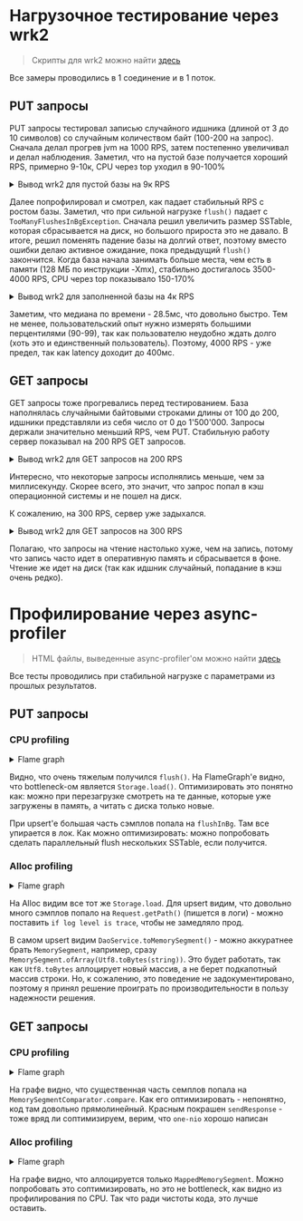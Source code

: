 # Нагрузочное тестирование через wrk2
> Скрипты для wrk2 можно найти [здесь](./wrk2_scripts)
 
Все замеры проводились в 1 соединение и в 1 поток.

## PUT запросы

PUT запросы тестировал записью случайного идшника (длиной от 3 до 10 символов)
со случайным количеством байт (100-200 на запрос).
Сначала делал прогрев jvm на 1000 RPS, затем постепенно увеличивал и делал наблюдения.
Заметил, что на пустой базе получается хороший RPS, примерно 9-10к, CPU через top уходил в 90-100%
<details>
  <summary>Вывод wrk2 для пустой базы на 9к RPS</summary>
  <pre>
Running 10s test @ http://localhost:8080
  1 threads and 1 connections
  Thread Stats   Avg      Stdev     Max   +/- Stdev
    Latency     5.34ms    5.40ms  26.88ms   83.97%
    Req/Sec       -nan      -nan   0.00      0.00%
  Latency Distribution (HdrHistogram - Recorded Latency)
 50.000%    3.38ms
 75.000%    7.68ms
 90.000%   13.61ms
 99.000%   24.00ms
 99.900%   26.58ms
 99.990%   26.85ms
 99.999%   26.86ms
100.000%   26.90ms

  Detailed Percentile spectrum:
   Value   Percentile   TotalCount 1/(1-Percentile)
   0.065     0.000000            1         1.00
   0.635     0.100000         9017         1.11
   1.069     0.200000        18009         1.25
   1.600     0.300000        27008         1.43
   2.317     0.400000        36012         1.67
   3.385     0.500000        45012         2.00
   3.979     0.550000        49503         2.22
   4.635     0.600000        54012         2.50
   5.427     0.650000        58526         2.86
   6.403     0.700000        63002         3.33
   7.683     0.750000        67499         4.00
   8.343     0.775000        69755         4.44
   9.079     0.800000        71996         5.00
  10.079     0.825000        74262         5.71
  11.175     0.850000        76498         6.67
  12.319     0.875000        78747         8.00
  12.951     0.887500        79871         8.89
  13.607     0.900000        80999        10.00
  14.183     0.912500        82133        11.43
  14.783     0.925000        83252        13.33
  15.431     0.937500        84373        16.00
  15.815     0.943750        84939        17.78
  16.303     0.950000        85505        20.00
  16.927     0.956250        86059        22.86
  17.631     0.962500        86630        26.67
  18.783     0.968750        87184        32.00
  19.695     0.971875        87477        35.56
  20.511     0.975000        87747        40.00
  21.215     0.978125        88029        45.71
  21.807     0.981250        88313        53.33
  22.527     0.984375        88590        64.00
  23.055     0.985938        88730        71.11
  23.519     0.987500        88877        80.00
  23.775     0.989062        89014        91.43
  24.095     0.990625        89152       106.67
  24.351     0.992188        89291       128.00
  24.543     0.992969        89366       142.22
  24.703     0.993750        89437       160.00
  24.831     0.994531        89506       182.86
  25.055     0.995313        89573       213.33
  25.407     0.996094        89644       256.00
  25.599     0.996484        89681       284.44
  25.759     0.996875        89714       320.00
  25.935     0.997266        89749       365.71
  26.111     0.997656        89784       426.67
  26.239     0.998047        89821       512.00
  26.319     0.998242        89837       568.89
  26.399     0.998437        89859       640.00
  26.447     0.998633        89873       731.43
  26.527     0.998828        89890       853.33
  26.591     0.999023        89907      1024.00
  26.655     0.999121        89919      1137.78
  26.671     0.999219        89924      1280.00
  26.719     0.999316        89933      1462.86
  26.751     0.999414        89944      1706.67
  26.783     0.999512        89958      2048.00
  26.783     0.999561        89958      2275.56
  26.799     0.999609        89964      2560.00
  26.799     0.999658        89964      2925.71
  26.815     0.999707        89972      3413.33
  26.831     0.999756        89980      4096.00
  26.831     0.999780        89980      4551.11
  26.831     0.999805        89980      5120.00
  26.831     0.999829        89980      5851.43
  26.847     0.999854        89991      6826.67
  26.847     0.999878        89991      8192.00
  26.847     0.999890        89991      9102.22
  26.847     0.999902        89991     10240.00
  26.847     0.999915        89991     11702.86
  26.847     0.999927        89991     13653.33
  26.847     0.999939        89991     16384.00
  26.847     0.999945        89991     18204.44
  26.847     0.999951        89991     20480.00
  26.847     0.999957        89991     23405.71
  26.847     0.999963        89991     27306.67
  26.863     0.999969        89993     32768.00
  26.863     0.999973        89993     36408.89
  26.863     0.999976        89993     40960.00
  26.863     0.999979        89993     46811.43
  26.863     0.999982        89993     54613.33
  26.863     0.999985        89993     65536.00
  26.863     0.999986        89993     72817.78
  26.863     0.999988        89993     81920.00
  26.895     0.999989        89994     93622.86
  26.895     1.000000        89994          inf
#[Mean    =        5.343, StdDeviation   =        5.397]
#[Max     =       26.880, Total count    =        89994]
#[Buckets =           27, SubBuckets     =         2048]
----------------------------------------------------------
  89995 requests in 10.00s, 5.75MB read
Requests/sec:   8999.84
Transfer/sec:    588.86KB
</pre>
</details>

Далее попрофилировал и смотрел, как падает стабильный RPS с ростом базы.
Заметил, что при сильной нагрузке ```flush()``` падает с ```TooManyFlushesInBgException```.
Сначала решил увеличить размер SSTable, которая сбрасывается на диск, но большого прироста это не давало.
В итоге, решил поменять падение базы на долгий ответ, поэтому вместо ошибки делаю активное ожидание,
пока предыдущий ```flush()``` закончится.
Когда база начала занимать больше места, чем есть в памяти (128 МБ по инструкции -Xmx),
стабильно достигалось 3500-4000 RPS, CPU через top показывало 150-170%

<details>
<summary>Вывод wrk2 для заполненной базы на 4к RPS</summary>
<pre>
Running 10s test @ http://localhost:8080
  1 threads and 1 connections
  Thread Stats   Avg      Stdev     Max   +/- Stdev
    Latency    87.19ms  115.10ms 423.17ms   80.35%
    Req/Sec       -nan      -nan   0.00      0.00%
  Latency Distribution (HdrHistogram - Recorded Latency)
 50.000%   28.50ms
 75.000%  132.22ms
 90.000%  287.23ms
 99.000%  405.25ms
 99.900%  419.33ms
 99.990%  422.91ms
 99.999%  423.42ms
100.000%  423.42ms

 Detailed Percentile spectrum:
   Value   Percentile   TotalCount 1/(1-Percentile)
   0.082     0.000000            3         1.00
   0.490     0.100000         3924         1.11
   0.835     0.200000         7842         1.25
   1.130     0.300000        11761         1.43
   1.960     0.400000        15678         1.67
  28.495     0.500000        19597         2.00
  49.247     0.550000        21559         2.22
  65.503     0.600000        23516         2.50
  83.647     0.650000        25483         2.86
 102.591     0.700000        27441         3.33
 132.223     0.750000        29395         4.00
 168.703     0.775000        30377         4.44
 199.935     0.800000        31357         5.00
 219.647     0.825000        32337         5.71
 241.663     0.850000        33317         6.67
 265.215     0.875000        34299         8.00
 275.455     0.887500        34792         8.89
 287.231     0.900000        35276        10.00
 296.703     0.912500        35769        11.43
 304.639     0.925000        36257        13.33
 312.319     0.937500        36756        16.00
 316.159     0.943750        36989        17.78
 322.047     0.950000        37235        20.00
 339.967     0.956250        37479        22.86
 361.471     0.962500        37723        26.67
 373.247     0.968750        37969        32.00
 381.695     0.971875        38091        35.56
 386.303     0.975000        38221        40.00
 391.423     0.978125        38338        45.71
 395.007     0.981250        38459        53.33
 398.591     0.984375        38583        64.00
 400.383     0.985938        38647        71.11
 402.175     0.987500        38703        80.00
 404.223     0.989062        38772        91.43
 406.015     0.990625        38832       106.67
 407.807     0.992188        38890       128.00
 408.575     0.992969        38920       142.22
 409.343     0.993750        38948       160.00
 410.367     0.994531        38978       182.86
 411.647     0.995313        39011       213.33
 412.671     0.996094        39044       256.00
 413.183     0.996484        39058       284.44
 414.207     0.996875        39073       320.00
 414.975     0.997266        39087       365.71
 415.999     0.997656        39103       426.67
 416.767     0.998047        39116       512.00
 417.279     0.998242        39124       568.89
 417.791     0.998437        39132       640.00
 418.303     0.998633        39140       731.43
 418.815     0.998828        39147       853.33
 419.327     0.999023        39156      1024.00
 419.583     0.999121        39160      1137.78
 419.839     0.999219        39165      1280.00
 420.095     0.999316        39168      1462.86
 420.351     0.999414        39171      1706.67
 420.607     0.999512        39173      2048.00
 421.119     0.999561        39176      2275.56
 421.375     0.999609        39178      2560.00
 421.631     0.999658        39180      2925.71
 421.887     0.999707        39181      3413.33
 422.143     0.999756        39183      4096.00
 422.399     0.999780        39185      4551.11
 422.399     0.999805        39185      5120.00
 422.655     0.999829        39186      5851.43
 422.911     0.999854        39188      6826.67
 422.911     0.999878        39188      8192.00
 422.911     0.999890        39188      9102.22
 423.167     0.999902        39190     10240.00
 423.167     0.999915        39190     11702.86
 423.167     0.999927        39190     13653.33
 423.167     0.999939        39190     16384.00
 423.167     0.999945        39190     18204.44
 423.423     0.999951        39192     20480.00
 423.423     1.000000        39192          inf
#[Mean    =       87.190, StdDeviation   =      115.099]
#[Max     =      423.168, Total count    =        39192]
#[Buckets =           27, SubBuckets     =         2048]
----------------------------------------------------------
  39193 requests in 10.00s, 2.50MB read
Requests/sec:   3918.72
Transfer/sec:    256.40KB
</pre>
</details>

Заметим, что медиана по времени - 28.5мс, что довольно быстро.
Тем не менее, пользовательский опыт нужно измерять большими перцентилями (90-99),
так как пользователю неудобно ждать долго (хоть это и единственный пользователь).
Поэтому, 4000 RPS - уже предел, так как latency доходит до 400мс.

## GET запросы

GET запросы тоже прогревались перед тестированием.
База наполнялась случайными байтовыми строками длины от 100 до 200,
идшники представляли из себя число от 0 до 1'500'000.
Запросы держали значительно меньший RPS, чем PUT.
Стабильную работу сервер показывал на 200 RPS GET запросов.

<details>
<summary>Вывод wrk2 для GET запросов на 200 RPS</summary>
<pre>
Running 10s test @ http://localhost:8080
  1 threads and 1 connections
  Thread Stats   Avg      Stdev     Max   +/- Stdev
    Latency    16.53ms   10.58ms  54.56ms   72.22%
    Req/Sec       -nan      -nan   0.00      0.00%
  Latency Distribution (HdrHistogram - Recorded Latency)
 50.000%   14.07ms
 75.000%   21.76ms
 90.000%   31.97ms
 99.000%   47.74ms
 99.900%   53.28ms
 99.990%   54.59ms
 99.999%   54.59ms
100.000%   54.59ms

 Detailed Percentile spectrum:
   Value   Percentile   TotalCount 1/(1-Percentile)
   0.452     0.000000            1         1.00
   5.351     0.100000          200         1.11
   7.875     0.200000          400         1.25
   9.631     0.300000          600         1.43
  11.719     0.400000          800         1.67
  14.071     0.500000          999         2.00
  15.479     0.550000         1100         2.22
  17.023     0.600000         1199         2.50
  18.431     0.650000         1299         2.86
  20.127     0.700000         1399         3.33
  21.759     0.750000         1499         4.00
  23.039     0.775000         1550         4.44
  24.239     0.800000         1599         5.00
  25.711     0.825000         1650         5.71
  27.295     0.850000         1699         6.67
  29.503     0.875000         1749         8.00
  30.943     0.887500         1774         8.89
  31.983     0.900000         1799        10.00
  33.183     0.912500         1824        11.43
  34.495     0.925000         1849        13.33
  36.927     0.937500         1874        16.00
  37.823     0.943750         1886        17.78
  39.199     0.950000         1899        20.00
  40.095     0.956250         1911        22.86
  41.055     0.962500         1924        26.67
  42.207     0.968750         1936        32.00
  42.783     0.971875         1942        35.56
  43.391     0.975000         1949        40.00
  44.031     0.978125         1955        45.71
  45.119     0.981250         1961        53.33
  46.111     0.984375         1967        64.00
  46.335     0.985938         1970        71.11
  47.231     0.987500         1974        80.00
  47.583     0.989062         1977        91.43
  47.935     0.990625         1980       106.67
  49.375     0.992188         1983       128.00
  49.503     0.992969         1984       142.22
  49.759     0.993750         1986       160.00
  50.111     0.994531         1988       182.86
  50.143     0.995313         1989       213.33
  50.335     0.996094         1992       256.00
  50.335     0.996484         1992       284.44
  50.335     0.996875         1992       320.00
  51.263     0.997266         1993       365.71
  51.743     0.997656         1994       426.67
  51.903     0.998047         1995       512.00
  51.903     0.998242         1995       568.89
  51.903     0.998437         1995       640.00
  53.279     0.998633         1996       731.43
  53.279     0.998828         1996       853.33
  53.375     0.999023         1997      1024.00
  53.375     0.999121         1997      1137.78
  53.375     0.999219         1997      1280.00
  53.375     0.999316         1997      1462.86
  53.375     0.999414         1997      1706.67
  54.591     0.999512         1998      2048.00
  54.591     1.000000         1998          inf
#[Mean    =       16.531, StdDeviation   =       10.576]
#[Max     =       54.560, Total count    =         1998]
#[Buckets =           27, SubBuckets     =         2048]
----------------------------------------------------------
  1999 requests in 10.00s, 121.03KB read
Requests/sec:    199.81
Transfer/sec:     12.10KB
</pre>
</details>

Интересно, что некоторые запросы исполнялись меньше, чем за миллисекунду.
Скорее всего, это значит, что запрос попал в кэш операционной системы и не пошел на диск.

К сожалению, на 300 RPS, сервер уже задыхался.

<details>
<summary>Вывод wrk2 для GET запросов на 300 RPS</summary>
<pre>
Running 10s test @ http://localhost:8080
  1 threads and 1 connections
  Thread Stats   Avg      Stdev     Max   +/- Stdev
    Latency     1.43s   787.24ms   2.72s    57.71%
    Req/Sec       -nan      -nan   0.00      0.00%
  Latency Distribution (HdrHistogram - Recorded Latency)
 50.000%    1.35s 
 75.000%    2.12s 
 90.000%    2.55s 
 99.000%    2.71s 
 99.900%    2.72s 
 99.990%    2.72s 
 99.999%    2.72s 
100.000%    2.72s 

  Detailed Percentile spectrum:
   Value   Percentile   TotalCount 1/(1-Percentile)
   1.714     0.000000            1         1.00
 340.991     0.100000          219         1.11
 644.095     0.200000          437         1.25
 914.943     0.300000          657         1.43
1137.663     0.400000          874         1.67
1353.727     0.500000         1094         2.00
1524.735     0.550000         1203         2.22
1680.383     0.600000         1311         2.50
1832.959     0.650000         1421         2.86
1981.439     0.700000         1530         3.33
2117.631     0.750000         1639         4.00
2209.791     0.775000         1694         4.44
2283.519     0.800000         1749         5.00
2357.247     0.825000         1803         5.71
2430.975     0.850000         1858         6.67
2494.463     0.875000         1915         8.00
2529.279     0.887500         1940         8.89
2551.807     0.900000         1970        10.00
2574.335     0.912500         1994        11.43
2603.007     0.925000         2022        13.33
2625.535     0.937500         2050        16.00
2631.679     0.943750         2071        17.78
2633.727     0.950000         2079        20.00
2641.919     0.956250         2090        22.86
2662.399     0.962500         2104        26.67
2674.687     0.968750         2119        32.00
2678.783     0.971875         2124        35.56
2695.167     0.975000         2131        40.00
2701.311     0.978125         2139        45.71
2705.407     0.981250         2146        53.33
2707.455     0.984375         2154        64.00
2709.503     0.985938         2160        71.11
2709.503     0.987500         2160        80.00
2711.551     0.989062         2163        91.43
2713.599     0.990625         2167       106.67
2715.647     0.992188         2171       128.00
2715.647     0.992969         2171       142.22
2717.695     0.993750         2177       160.00
2717.695     0.994531         2177       182.86
2717.695     0.995313         2177       213.33
2717.695     0.996094         2177       256.00
2719.743     0.996484         2184       284.44
2719.743     0.996875         2184       320.00
2719.743     0.997266         2184       365.71
2719.743     0.997656         2184       426.67
2719.743     0.998047         2184       512.00
2719.743     0.998242         2184       568.89
2719.743     0.998437         2184       640.00
2719.743     0.998633         2184       731.43
2719.743     0.998828         2184       853.33
2719.743     0.999023         2184      1024.00
2719.743     0.999121         2184      1137.78
2719.743     0.999219         2184      1280.00
2719.743     0.999316         2184      1462.86
2719.743     0.999414         2184      1706.67
2719.743     0.999512         2184      2048.00
2721.791     0.999561         2185      2275.56
2721.791     1.000000         2185          inf
#[Mean    =     1429.381, StdDeviation   =      787.239]
#[Max     =     2719.744, Total count    =         2185]
#[Buckets =           27, SubBuckets     =         2048]
----------------------------------------------------------
  2186 requests in 10.00s, 132.36KB read
Requests/sec:    218.52
Transfer/sec:     13.23KB
</pre>
</details>

Полагаю, что запросы на чтение настолько хуже, чем на запись, потому что
запись часто идет в оперативную память и сбрасывается в фоне.
Чтение же идет на диск (так как идшник случайный, попадание в кэш очень редко).

# Профилирование через async-profiler
> HTML файлы, выведенные async-profiler'ом можно найти [здесь](./profiler_output)

Все тесты проводились при стабильной нагрузке с параметрами из прошлых результатов.

## PUT запросы

### CPU profiling

<details>
<summary>Flame graph</summary>
<img alt="Alloc profiling" src="./profiler_output/put_cpu.svg">
</details>

Видно, что очень тяжелым получился ```flush()```.
На FlameGraph'е видно, что bottleneck-ом является ```Storage.load()```.
Оптимизировать это понятно как: можно при перезагрузке смотреть на те данные,
которые уже загружены в память, а читать с диска только новые.

При upsert'е большая часть сэмплов попала на ```flushInBg```.
Там все упирается в лок.
Как можно оптимизировать: можно попробовать сделать параллельный flush нескольких SSTable, если получится.

### Alloc profiling

<details>
<summary>Flame graph</summary>
<img alt="Alloc profiling" src="./profiler_output/put_alloc.svg">
</details>

На Alloc видим все тот же ```Storage.load```. 
Для upsert видим, что довольно много сэмплов попало на ```Request.getPath()```
(пишется в логи) - можно поставить ```if log level is trace```, чтобы не замедляло прод.

В самом upsert видим ```DaoService.toMemorySegment()``` - можно аккуратнее брать ```MemorySegment```,
например, сразу ```MemorySegment.ofArray(Utf8.toBytes(string))```.
Это будет работать, так как ```Utf8.toBytes``` аллоцирует новый массив,
а не берет подкапотный массив строки.
Но, к сожалению, это поведение не задокументировано,
поэтому я принял решение проиграть по производительности в пользу надежности решения.

## GET запросы

### CPU profiling

<details>
<summary>Flame graph</summary>
<img alt="CPU profiling" src="./profiler_output/get_cpu.svg">
</details>

На графе видно, что существенная часть семплов попала на ```MemorySegmentComparator.compare```.
Как его оптимизировать - непонятно, код там довольно прямолинейный.
Красным покрашен ```sendResponse``` - тоже вряд ли соптимизируем, верим, что ```one-nio``` хорошо написан

### Alloc profiling

<details>
<summary>Flame graph</summary>
<img alt="Alloc profiling" src="./profiler_output/get_alloc.svg">
</details>

На графе видно, что аллоцируется только ```MappedMemorySegment```.
Можно попробовать это соптимизировать, но это не bottleneck, как видно из профилирования по CPU.
Так что ради чистоты кода, это лучше оставить.
